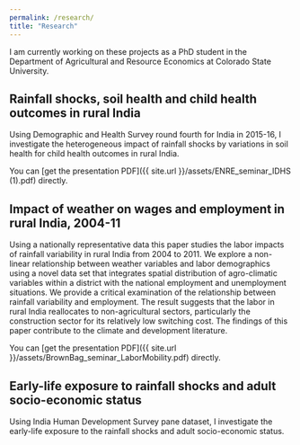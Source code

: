 ```yaml
---
permalink: /research/
title: "Research"
---
```

I am currently working on these projects as a PhD student in the Department of Agricultural and Resource Economics at Colorado State University.

## Rainfall shocks, soil health and child health outcomes in rural India

Using Demographic and Health Survey round fourth for India in 2015-16, I investigate the heterogeneous impact of rainfall shocks by variations in soil health for child health outcomes in rural India. 

You can [get the presentation PDF]({{ site.url }}/assets/ENRE_seminar_IDHS (1).pdf) directly.

## Impact of weather on wages and employment in rural India, 2004-11

Using a nationally representative data this paper studies the labor impacts of rainfall variability in rural India from 2004 to 2011. We explore a non-linear relationship between weather variables and labor demographics using a novel data set that integrates spatial distribution of agro-climatic variables within a district with the national employment and unemployment situations. We provide a critical examination of the relationship between rainfall variability and employment. The result suggests that the labor in rural India reallocates to non-agricultural sectors, particularly the construction sector for its relatively low switching cost. The findings of this paper contribute to the climate and development literature.

You can [get the presentation PDF]({{ site.url }}/assets/BrownBag_seminar_LaborMobility.pdf) directly.

## Early-life exposure to rainfall shocks and adult socio-economic status

Using India Human Development Survey pane dataset, I investigate the early-life exposure to the rainfall shocks and adult socio-economic status.
